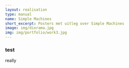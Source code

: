 ```yaml
---
layout: realisation
type: manual
name: Simple Machines
short_excerpt: Posters met uitleg over Simple Machines 
image: img/diorama.jpg
img: img/portfolio/work3.jpg
---
```


### test
really